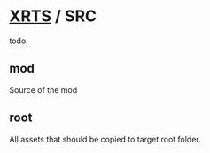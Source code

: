 # [XRTS](../) / SRC

todo.

## mod

Source of the mod

## root

All assets that should be copied to target root folder.
